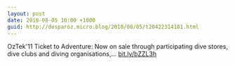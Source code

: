 ```yaml
---
layout: post
date: 2010-08-05 10:00 +1000
guid: http://desparoz.micro.blog/2010/08/05/t20422314181.html
---
```

OzTek'11 Ticket to Adventure: 
Now on sale through participating dive stores, dive clubs and diving organisations,... [bit.ly/bZZL3h](http://bit.ly/bZZL3h)
